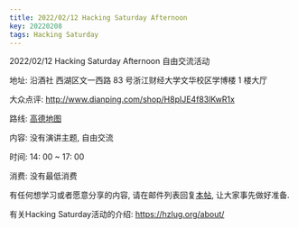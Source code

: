 ```yaml
---
title: 2022/02/12 Hacking Saturday Afternoon
key: 20220208
tags: Hacking Saturday
---
```

2022/02/12 Hacking Saturday Afternoon 自由交流活动
<!--more-->

地址: 沿酒社 西湖区文一西路 83 号浙江财经大学文华校区学博楼 1 楼大厅

大众点评: http://www.dianping.com/shop/H8pIJE4f83lKwR1x

路线: [高德地图](https://surl.amap.com/bDW0oSjgQw)

内容: 没有演讲主题, 自由交流

时间: 14: 00 ~ 17: 00

消费: 没有最低消费

有任何想学习或者愿意分享的内容, 请在邮件列表回复[本帖](https://groups.google.com/g/hzlug/c/71uicpjCRrw/m/e5cfVd6RAAAJ), 让大家事先做好准备.

有关Hacking Saturday活动的介绍: https://hzlug.org/about/
